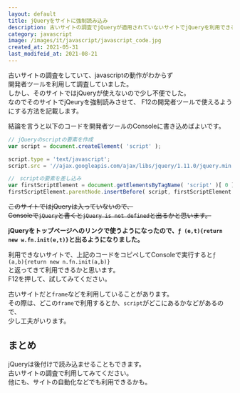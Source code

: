 ```yaml
---
layout: default
title: jQueryをサイトに強制読み込み
description: 古いサイトの調査でjQueryが適用されていないサイトでjQueryを利用できるようにする方法です。
category: javascript
image: /images/it/javascript/javascript_code.jpg
created_at: 2021-05-31
last_modifeid_at: 2021-08-21
---
```


古いサイトの調査をしていて、javascriptの動作がわからず  
開発者ツールを利用して調査していました。  
しかし、そのサイトではjQueryが使えないので少し不便でした。  
なのでそのサイトでjQeuryを強制読みさせて、
F12の開発者ツールで使えるようにする方法を記載します。

結論を言うと以下のコードを開発者ツールのConsoleに書き込めばよいです。

```JavaScript
// jQueryのscriptの要素を作成
var script = document.createElement( 'script' );

script.type = 'text/javascript';
script.src = '//ajax.googleapis.com/ajax/libs/jquery/1.11.0/jquery.min.js';

//　scriptの要素を差し込み
var firstScriptElement = document.getElementsByTagName( 'script' )[ 0 ];
firstScriptElement.parentNode.insertBefore( script, firstScriptElement );
```

~~このサイトではjQueryは入っていないので、  
Consoleで`jQuery`と書くと`jQuery is not defined`と出るかと思います。~~

**jQueryをトップページへのリンクで使うようになったので、`ƒ (e,t){return new w.fn.init(e,t)}`と出るようになりました。**

利用できないサイトで、上記のコードをコピペしてConsoleで実行すると`ƒ (a,b){return new n.fn.init(a,b)}`  
と返ってきて利用できるかと思います。  
F12を押して、試してみてください。

古いサイトだと`frame`などを利用していることがあります。  
その際は、どこの`frame`で利用するとか、`script`がどこにあるかなどがあるので、  
少し工夫がいります。  

## まとめ
jQueryは後付けで読み込ませることもできます。  
古いサイトの調査で利用してみてください。  
他にも、サイトの自動化などでも利用できるかも。